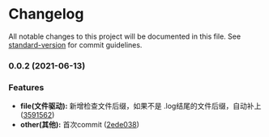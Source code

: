 # Changelog

All notable changes to this project will be documented in this file. See [standard-version](https://github.com/conventional-changelog/standard-version) for commit guidelines.

### 0.0.2 (2021-06-13)


### Features

* **file(文件驱动):** 新增检查文件后缀，如果不是 .log结尾的文件后缀，自动补上 ([3591562](https://github.com/shuqingzai/logger/commit/3591562cacaa69e99f6a4f38a2d764715ec709f5))
* **other(其他):** 首次commit ([2ede038](https://github.com/shuqingzai/logger/commit/2ede038f9c13dff71050bc00ad43f5ff7184f76c))
